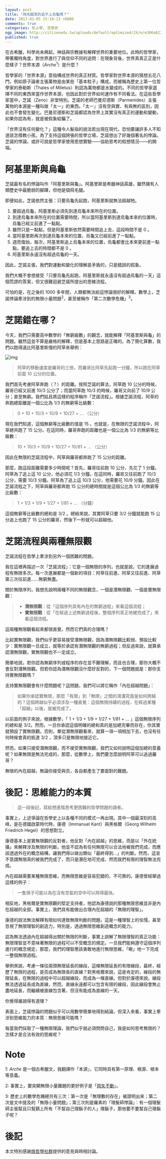 ```yaml
---
layout: post
title: "飛毛腿真的追不上烏龜嗎？"
date: 2017-01-05 15:19:13 +0800
comments: true
categories: 形上學, 哲學史
ogp_image: http://citizenedu.tw/uploads/default/optimized/2X/e/e306a6227bb1031c696197d1abc5206c4c79c532_1_419x500.jpg
published: true
---
```


在古希臘，科學尚未興起，神話與宗教據有解釋世界的重要地位。此時的哲學家，帶著獨特角度，對世界進行了與信仰不同的追問：在現象背後，世界真真正正是什麼樣子？世界本源（*Arche*<sup>1</sup>）是什麼？

哲學家的「世界本源」意指構成世界的真正材質。哲學家對世界本源的猜想五花八門，例如原子論者主張萬物是由某些「基本粒子」構成，而被稱為歷史上第一位哲學家的泰勒斯（Thales of Miletus）則認為萬物都是水變成的。不同的哲學家選擇不同的東西來當作世界本源，也因此對於世界如何運作有不同看法。在這些哲學家當中，芝諾（Zeno）非堂特別。芝諾的老師巴曼尼德斯（Parmenides）主張萬物的本源是一種叫做「太一」的東西。「太一」沒有空與實、有與無的區別，因此也不會發生變化。巴曼尼德斯和芝諾都認為世界上其實沒有真正的運動和變動，如果你認為有，就是被假象給騙了。

「世界沒有任何變化？」這種令人髮指的說法若出現在現代，恐怕要讓許多人不知道該怎樣教小孩。為了支持這個誇張的哲學立場，芝諾想出了好幾個著名的悖論。芝諾的悖論，或許可說是哲學家使用思想實驗——協助思考的假想情況——的開端。

<!--more-->

# 阿基里斯與烏龜

芝諾最有名的悖論叫作「阿基里斯與龜」。阿基里斯是希臘神話英雄，雖然擁有人類歷史中最脆弱的腳踝，但他是個飛毛腿。

即便如此，芝諾依然主張：只要烏龜先起跑，阿基里斯就無法超越牠。

1. 要超過烏龜，阿基里斯必須先到達烏龜本來所在的位置。
2. 到達烏龜本來所在的位置需要時間，所以當阿基里斯到達烏龜本來的位置時，烏龜已經又前進了一點點。
3. 雖然只是一點點，但是阿基里斯依然需要時間追上去，這段時間不是 0 。
4. 當阿基里斯再次到達烏龜本來的位置，烏龜又已經前進了一點點。
5. 週而復始，每次，阿基里斯追上烏龜本來的位置，烏龜都會比本來更前進一點點，要追上去的時間都不是 0 。
6. 阿基里斯永遠沒有超過烏龜的一天。

因此，芝諾主張，我們對運動和變化的理解是矛盾的，只是錯誤的假象。

我們大概不會想接受「只要烏龜先起跑，阿基里斯就永遠沒有超過烏龜的一天」這個荒謬的答案，但又很難迴避芝諾所提出的思維流程。

可怕的是，在之後的 1000 多年間，人類都無法給這悖論很好的解釋。數學上，芝諾悖論牽涉到的無限小量問題<sup>2</sup>，甚至被稱作「第二次數學危機」<sup>3</sup>。

# 芝諾錯在哪？

今天，我們只需要高中數學的「無窮級數」的觀念，就能解釋「阿基里斯與龜」的問題。雖然這並不算是嚴格的解釋，但是基本上思路是正確的。為了簡化算數，我們以跑得遠比阿基里斯慢的阿草來舉例：

![img](http://citizenedu.tw/uploads/default/optimized/2X/e/e306a6227bb1031c696197d1abc5206c4c79c532_1_419x500.jpg)

> 阿草的移動速度是羅哥的三倍，而羅哥比阿草先起跑一分鐘，所以跑在阿草前面 10 公分的位置。

我們首先考慮阿草奔跑（？）的距離。按照芝諾的算法，阿草跑 10 公分的時候，羅哥已經又前進 10/3 公分了；而當阿草跑 10/3 的時候，羅哥又向前了 10/9 公分；直至無窮。我們姑且將這樣的程序稱作「芝諾流程」。根據芝諾流程，阿草的奔跑總距離是一個公比為 1/3 的無窮等比級數：

> 0 + 10 + 10/3 + 10/9 + 10/27 + ... （公分）

現在我們知道，這個無窮等比級數的值是 15 。也就是，在無限的芝諾流程中，阿草總共跑了 15 公分。在這同時，羅哥奔跑的距離也是一個公比為 1/3 的無窮等比級數：

> 10 + 10/3 + 10/9 + 10/27 + 10/81 + ... （公分）

因此在無限的芝諾流程中，阿草與羅哥都奔跑了 15 公分的距離。

那麼，跑這段距離需要多少時間呢？首先，羅哥往前跑 10 公分，先花了 1 分鐘。阿草為了追上這 10 公分，他必須花 1/3 分鐘。在這同時，羅哥又往前跑了 10/3 公分，需要 10/3 分鐘。阿草為了追上這 10/3 公分，他需要花 10/9 分鐘。因此在芝諾流程之下，阿草與羅哥都奔跑 15 公分的總時間就是這個公比為 1/3 的無窮等比級數：

> 1 + 1/3 + 1/9 + 1/27 + 1/81 + ... （分鐘）

這個無窮等比級數的總和是 3/2 。總結來說，其實阿草只要 3/2 分鐘就能跑 15 公分追上也跑了 15 公分的羅哥，然後下一秒就可以超越他。

# 芝諾流程與兩種無限觀

芝諾流程在哲學上牽涉到另外一個困難的問題。

我在這裡再描述一次「芝諾流程」：它是一個無限的序列，也就是說，它的進展過程有無限多次。每一次進展都是一個新的項目：阿草往前進、阿草又往前進、阿草第三次往前進......無窮無盡。

關於無限序列，我想先說明兩種不同的無限觀念，一個是潛無限觀、一個是實無限觀：

> * <b>潛無限觀</b>：從「這個序列具有內在的無窮過程」來看這個流程；
> * <b>實無限觀</b>：從「在經過上述無窮過程後，整個序列真正地被完成了」來看這個流程。

這兩種無限觀看起來都很直覺，然而它們真的合理嗎？

比起實無限觀，我們似乎更容易接受潛無限觀，因為潛無限觀比較弱、預設比較少：實無限觀一旦成立，就等於承認有潛無限觀的無窮過程；但反過來說，就算承認潛無限觀，實無限觀也不一定成立。

簡單地說，若你認為無窮序列或程序的存在並不難理解，而且也合理，那你大概不會反對潛無限觀。但若你認為潛無限觀沒什麼好反對的，下一個問題就是：那你支持實無限觀嗎？

支持實無限觀會有什麼問題呢？這問題，我們可以將它稱作「內在超越問題」：

> 如果你承認實無限，那麼「有限」到「無限」之間的鴻溝究竟是如何跨越的？這個跨越似乎必須涉及一種直覺：這個無限持續的過程，在經過某種「超越」以後，就被完成了。

以前面的例子來說，根據數學，「 1 + 1/3 + 1/9 + 1/27 + 1/81 + ... 」這個無限序列的總和是 3/2。然而，一旦你承認這個明確的總和真的是加總完畢而存在，你其實就預設了實無限觀。否則，單從潛無限觀看來，就算一項一項相加下去，也沒有任何時候會真的抵達 3/2 ，頂多只是無限地接近它。

然而，如果只接受潛無限觀，而不接受實無限觀，我們又如何說明這個加總的意義呢？如果無限是無法完成的，那麼，從數學上，我們要怎麼說明阿草可以追過羅哥？

無限的內在超越，無論你接受與否，各自都產生了要面對的難題。

# 後記：思維能力的本質

> 這一段後記，寫給想進階思考更困難的哲學問題的讀者。

事實上，上述爭論在哲學史上以各種不同的模式一再出現。其中一個最深刻的高峰，是在德國啟蒙時代時，康德（Immanuel Kant）與黑格爾（Georg Wilhelm Friedrich Hegel）的思想對立。

康德基本上是實無限觀的反對者，他反對「內在超越」的思維，而是以「外在統攝」來解釋涉及無限的判斷。他並不認為有任何無限可以合法地被我們完成，而應該透過外在的概念結構，讓我們得以做出類似「最終得到...」的判斷。然而，這並不意謂無限真的被我們完成了，而只是潛在地可完成、然而我們有限的理智無法完成。

內在超越需要某種無限思維，而無限思維是容易犯錯的、不可靠的。康德曾經舉過這樣的例子：

> 一隻鴿子可能以為在沒有空氣的空中可以飛得最快。

相反地，黑格爾是實無限觀的堅定支持者，他認為康德說的那種無限思維並非是內在超越的全部。事實上，我們具有能做出合理內在超越的「無限的理智」。

康德的說法無法解釋有限如何達致無限判斷的問題，這是一種理智上的怯懦，甚至忽視了無限理智的創造力，特別是，透過無限思維創造概念的能力。

認為無法透過內在超越得出關於無限的判斷，事實上誤解了無限理智的真正功能：無限理智並不意味著無限的過程可以不受概念的規定。一旦我們能夠遵守這個序列進行的概念規定，那麼，我們的理智應該勇敢地進行無限思維，「唰」地一下完成一整個無限過程。

舉例來說，考慮一條往兩頭無限延長的線段，這條無限延長的有限線段，最終，經歷了無限的過程，是否成為無限長的直線？對黑格爾來說，這是肯定的，線段的無限延長，在無限的過程中可以超越線段，而成為一條直線。但對於康德來說，線段無法透過延長成為直線，然而，直線永遠都可以包含有限的線段，因此線段會無止盡地延長，而繼續被直線包含著，但沒有能成為直線的一天。

你覺得誰說得有道理？

表面上，芝諾悖論的問題似乎可以用數學簡單地得到結論，但深入來看，事實上牽涉到思維能力的本質：無限思維可能嗎？

每當我們採取了一種無限理論，我們似乎就必須問問自己，我是如何思考無限的？怎樣才是合法有效的思維呢？

# Note

1: *Arche* 是一個古希臘文，我翻譯作「本源」，它同時具有第一原理、根源、根本等意義。

2: 事實上，要突顯無限小量難題的更好例子是「[飛矢不動](https://zh.wikipedia.org/wiki/%E9%A3%9E%E7%9F%A2%E4%B8%8D%E5%8A%A8)」。

3: 歷史上的數學危機總共有三次：第一次是「無理數的存在」被證明出來；第二次是文中提及的「無限小量問題」；第三次則是羅素的「理髮師悖論」：有一個理髮師主張幫且只幫鎮上所有「不幫自己理鬍子的人」理鬍子，那他要不要幫自己理鬍子呢？

# 後記

本文特別感謝[烙哲學社群](http://citizenedu.tw/t/topic/1789)提供的意見與時相討論。

